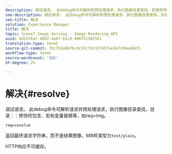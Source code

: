 ```yaml
---
description: 调试请求。 此debug命令可解析和预处理请求，执行图像目录查找，目录修饰符包含，宏和变量替换等，如req=img。
seo-description: 调试请求。 此debug命令可解析和预处理请求，执行图像目录查找，目录修饰符包含，宏和变量替换等，如req=img。
seo-title: 解决
solution: Experience Manager
title: 解决
topic: Scene7 Image Serving - Image Rendering API
uuid: bd1576a7-4802-4a87-b1c0-406f51382561
translation-type: tm+mt
source-git-commit: 7bc7b3a86fbcdc57cfdc31745fae3afc06e44b15
workflow-type: tm+mt
source-wordcount: '101'
ht-degree: 2%

---
```



# 解决{#resolve}

调试请求。 此debug命令可解析请求并预处理请求，执行图像目录查找，目录：：修饰符包含、宏和变量替换等，如req=img。

`req=resolve`

返回最终请求字符串，而不是结果图像，MIME类型为`text/plain`。

HTTP响应不可缓存。
